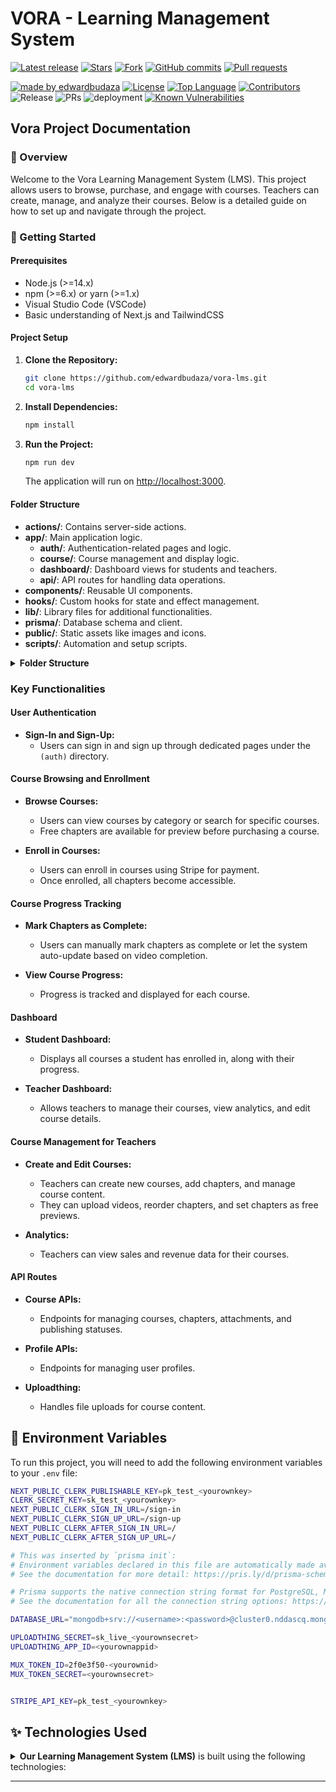 # VORA - Learning Management System

<!-- GitHub badges -->

[![Latest release](https://img.shields.io/github/v/release/edwardbudaza/vora-lms?label=Latest%20release&style=social)](https://github.com/edwardbudaza/vora-lms/releases/tag/v0.1.0)
[![Stars](https://img.shields.io/github/stars/edwardbudaza/vora-lms?style=social)](https://github.com/edwardbudaza/vora-lms/stargazers)
[![Fork](https://img.shields.io/github/forks/edwardbudaza/vora-lms?style=social)](https://github.com/edwardbudaza/vora-lms/forks)
[![GitHub commits](https://img.shields.io/github/commit-activity/t/edwardbudaza/vora-lms?style=social&logo=github)](https://github.com/edwardbudaza/vora-lms/commits)
[![Pull requests](https://img.shields.io/github/issues-pr/edwardbudaza/vora-lms?style=social&logo=github)](https://github.com/edwardbudaza/vora-lms/pulls)

[![made by edwardbudaza](https://custom-icon-badges.demolab.com/badge/made%20by%20-edwardbudaza-556bf2?logo=github&logoColor=white&labelColor=101827)](https://github.com/edwardbudaza)
[![License](https://img.shields.io/github/license/edwardbudaza/vora-lms?color=dddddd&labelColor=000000)](https://github.com/edwardbudaza/vora-lms/blob/main/LICENSE)
[![Top Language](https://img.shields.io/github/languages/top/edwardbudaza/vora-lms?logo=github&logoColor=%23007ACC&label=TypeScript)](https://www.typescriptlang.org/)
[![Contributors](https://img.shields.io/github/contributors/edwardbudaza/vora-lms?style=flat&color=orange&label=Contributors)](https://github.com/edwardbudaza/vora-lms/graphs/contributors)
![Release](https://img.shields.io/github/release/edwardbudaza/vora-lms.svg)
![PRs](https://img.shields.io/badge/PRs-welcome-ff69b4.svg?style=shields)
![deployment](https://img.shields.io/github/deployments/edwardbudaza/vora-lms/Production?logo=vercel&label=Website)
[![Known Vulnerabilities](https://snyk.io/test/github/edwardbudaza/vora-lms/badge.svg)](https://snyk.io/test/github/edwardbudaza/vora-lms)

## Vora Project Documentation

### 📝 Overview

Welcome to the Vora Learning Management System (LMS). This project allows users to browse, purchase, and engage with courses. Teachers can create, manage, and analyze their courses. Below is a detailed guide on how to set up and navigate through the project.

### 🚀 Getting Started

#### Prerequisites
- Node.js (>=14.x)
- npm (>=6.x) or yarn (>=1.x)
- Visual Studio Code (VSCode)
- Basic understanding of Next.js and TailwindCSS

#### Project Setup

1. **Clone the Repository:**
    ```sh
    git clone https://github.com/edwardbudaza/vora-lms.git
    cd vora-lms
    ```

2. **Install Dependencies:**
    ```sh
    npm install
    ```

3. **Run the Project:**
    ```sh
    npm run dev
    ```
    The application will run on [http://localhost:3000](http://localhost:3000).

#### Folder Structure

- **actions/**: Contains server-side actions.
- **app/**: Main application logic.
  - **auth/**: Authentication-related pages and logic.
  - **course/**: Course management and display logic.
  - **dashboard/**: Dashboard views for students and teachers.
  - **api/**: API routes for handling data operations.
- **components/**: Reusable UI components.
- **hooks/**: Custom hooks for state and effect management.
- **lib/**: Library files for additional functionalities.
- **prisma/**: Database schema and client.
- **public/**: Static assets like images and icons.
- **scripts/**: Automation and setup scripts.

<details><summary><b>Folder Structure</b></summary>

```bash
vora-lms/
├───actions
├───app
│   ├───(auth)
│   │   └───(routes)
│   │       ├───sign-in
│   │       │   └───[[...sign-in]]     
│   │       └───sign-up
│   │           └───[[...signup]]      
│   ├───(course)
│   │   └───courses
│   │       └───[courseId]
│   │           ├───chapters
│   │           │   └───[chapterId]    
│   │           │       └───_components
│   │           └───_components        
│   ├───(dashboard)
│   │   ├───(routes)
│   │   │   ├───(root)
│   │   │   │   └───_components
│   │   │   ├───search
│   │   │   │   └───_components
│   │   │   └───teacher
│   │   │       ├───analytics
│   │   │       │   └───_components
│   │   │       ├───courses
│   │   │       │   ├───[courseId]
│   │   │       │   │   ├───chapters
│   │   │       │   │   │   └───[chapterId]
│   │   │       │   │   │       └───_components
│   │   │       │   │   └───_components
│   │   │       │   └───_components
│   │   │       ├───create
│   │   │       └───users
│   │   │           ├───[id]
│   │   │           │   └───_components
│   │   │           └───_components
│   │   └───_components
│   └───api
│       ├───courses
│       │   └───[courseId]
│       │       ├───attachments
│       │       │   └───[attachmentId]
│       │       ├───chapters
│       │       │   ├───reorder
│       │       │   └───[chapterId]
│       │       │       ├───progress
│       │       │       ├───publish
│       │       │       └───unpublish
│       │       ├───checkout
│       │       ├───publish
│       │       └───unpublish
│       ├───profile
│       │   └───[id]
│       ├───uploadthing
│       └───webhook
├───components
│   ├───modals
│   ├───providers
│   └───ui
├───hooks
├───lib
├───prisma
├───public
└───scripts
```
</details>

### Key Functionalities

#### User Authentication

- **Sign-In and Sign-Up:**
  - Users can sign in and sign up through dedicated pages under the `(auth)` directory.

#### Course Browsing and Enrollment

- **Browse Courses:**
  - Users can view courses by category or search for specific courses.
  - Free chapters are available for preview before purchasing a course.
  
- **Enroll in Courses:**
  - Users can enroll in courses using Stripe for payment.
  - Once enrolled, all chapters become accessible.

#### Course Progress Tracking

- **Mark Chapters as Complete:**
  - Users can manually mark chapters as complete or let the system auto-update based on video completion.
  
- **View Course Progress:**
  - Progress is tracked and displayed for each course.

#### Dashboard

- **Student Dashboard:**
  - Displays all courses a student has enrolled in, along with their progress.

- **Teacher Dashboard:**
  - Allows teachers to manage their courses, view analytics, and edit course details.

#### Course Management for Teachers

- **Create and Edit Courses:**
  - Teachers can create new courses, add chapters, and manage course content.
  - They can upload videos, reorder chapters, and set chapters as free previews.

- **Analytics:**
  - Teachers can view sales and revenue data for their courses.

#### API Routes

- **Course APIs:**
  - Endpoints for managing courses, chapters, attachments, and publishing statuses.
  
- **Profile APIs:**
  - Endpoints for managing user profiles.

- **Uploadthing:**
  - Handles file uploads for course content.

## 🔑 Environment Variables

To run this project, you will need to add the following environment variables to your `.env` file:

```bash
NEXT_PUBLIC_CLERK_PUBLISHABLE_KEY=pk_test_<yourownkey>
CLERK_SECRET_KEY=sk_test_<yourownkey>
NEXT_PUBLIC_CLERK_SIGN_IN_URL=/sign-in
NEXT_PUBLIC_CLERK_SIGN_UP_URL=/sign-up
NEXT_PUBLIC_CLERK_AFTER_SIGN_IN_URL=/
NEXT_PUBLIC_CLERK_AFTER_SIGN_UP_URL=/

# This was inserted by `prisma init`:
# Environment variables declared in this file are automatically made available to Prisma.
# See the documentation for more detail: https://pris.ly/d/prisma-schema#accessing-environment-variables-from-the-schema

# Prisma supports the native connection string format for PostgreSQL, MySQL, SQLite, SQL Server, MongoDB and CockroachDB.
# See the documentation for all the connection string options: https://pris.ly/d/connection-strings

DATABASE_URL="mongodb+srv://<username>:<password>@cluster0.nddascq.mongodb.net/<database>"

UPLOADTHING_SECRET=sk_live_<yourownsecret>
UPLOADTHING_APP_ID=<yourownappid>

MUX_TOKEN_ID=2f0e3f50-<yourownid>
MUX_TOKEN_SECRET=<yourownsecret>


STRIPE_API_KEY=pk_test_<yourownkey>
```


## ✨ Technologies Used

<details><summary><b>Our Learning Management System (LMS)</b> is built using the following technologies:</summary>

- [Next.js](https://nextjs.org/): Next.js is a React framework for building server-side rendered and statically generated web applications.
- [TypeScript](https://www.typescriptlang.org/): TypeScript is a typed superset of JavaScript that compiles to plain JavaScript.
- [Tailwind CSS](https://tailwindcss.com/): Tailwind CSS is a utility-first CSS framework for rapidly building custom user interfaces.
- [Shadcn UI](https://ui.shadcn.com/): Shadcn UI is a component library that provides accessible, reusable, and composable UI components.
- [Prisma](https://www.prisma.io/): Prisma is a TypeScript-first ORM for Node.js and the browser.
- [Stripe](https://stripe.com/): Stripe is a payment processing platform used for handling course purchases.
- [Uploadthing](https://uploadthing.com/): Uploadthing is a tool used for handling file uploads, likely integrated for uploading course-related media like videos and images.
- [React](https://reactjs.org/): React is a JavaScript library for building user interfaces, used as the underlying library for Next.js.
- [Tailwind Intellisense](https://marketplace.visualstudio.com/items?itemName=bradlc.vscode-tailwindcss): Tailwind Intellisense is an extension for VSCode that provides autocomplete and other utilities for working with Tailwind CSS.
- [Server Components](https://nextjs.org/docs/basic-features/server-components): Server Components is a Next.js feature that allows for server-side rendering of React components.
- [Rich Text Editor](https://www.tiny.cloud/): A rich text editor used for editing descriptions and other rich text content within the platform.
- [React Player](https://github.com/CookPete/react-player): React Player is a library for handling video playback within the course chapters.
- [Confetti Animation](https://github.com/daniel-lundin/react-dom-confetti): A library used for providing visual feedback upon course completion.

</details>

---


